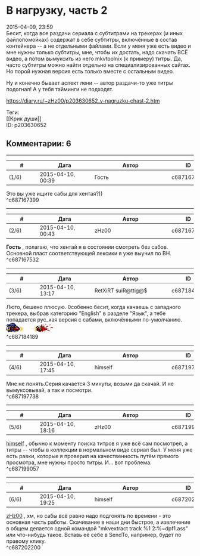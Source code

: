В нагрузку, часть 2
===================

  
2015-04-09, 23:59  
 Бесит, когда все раздачи сериала с субтитрами на трекерах (и иных файлопомойках) содержат в себе субтитры, включённые в состав контейнера -- а не отдельными файлами. Если у меня уже есть видео и мне нужны только субтитры, мне, чтобы их достать, надо скачать ВСЁ видео, а потом вымуксить из него mkvtoolnix (к примеру) титры. Да, часто субтитры можно найти отдельно на специализированных сайтах. Но порой нужная версия есть только вместе с остальным видео.   
   
 Ну и конечно бывает аспект лени -- автор раздачи-то уже титры подогнал! А у тебя тайминги не подходят.   
  
<https://diary.ru/~zHz00/p203630652_v-nagruzku-chast-2.htm>  
  
Теги:  
[[Крик души]]  
ID: p203630652  


Комментарии: 6
--------------

  


---



|         #         |              Дата              |                     Автор                     |           ID           |
| --- | --- | --- | --- |
| (1/6) | 2015-04-10, 00:39 | Гость | c687167399 |

  
 Это вы уже ищите сабы для хентая?))   
 ^c687167399

---



|         #         |              Дата              |                     Автор                     |           ID           |
| --- | --- | --- | --- |
| (2/6) | 2015-04-10, 00:43 | zHz00 | c687167532 |

  
  **Гость**  , полагаю, что хентай я в состоянии смотреть без сабов. Основной пласт соответствующей лексики я уже выучил по ВН.   
 ^c687167532

---



|         #         |              Дата              |                     Автор                     |           ID           |
| --- | --- | --- | --- |
| (3/6) | 2015-04-10, 13:17 | RetXiRT suiR@ttig@$ | c687184189 |

  
  Люто, бешено плюсую. 0собенно бесит, когда качаешь с западного трекера, выбрав категорию "English" в разделе "Язык", а тебе попадается рус\_кая версия с сабами, включёнными по-умолчанию. ![](pics/73914134.gif)    
 ^c687184189

---



|         #         |              Дата              |                     Автор                     |           ID           |
| --- | --- | --- | --- |
| (4/6) | 2015-04-10, 17:45 | himself | c687197738 |

  
 Мне не понять.Серия качается 3 минуты, возьми да скачай. И не вымуксовывай, а так и посмотри.   
 ^c687197738

---



|         #         |              Дата              |                     Автор                     |           ID           |
| --- | --- | --- | --- |
| (5/6) | 2015-04-10, 18:16 | zHz00 | c687199057 |

  
  [himself](http://himself.diary.ru "void")  , обычно к моменту поиска титров я уже всё сам посмотрел, а титры -- чтобы в коллекции в нормальном виде сериал был. У меня уже есть равки, которые я проверил на качественность путём прямого просмотра, мне нужны просто титры. И... вот проблема.   
 ^c687199057

---



|         #         |              Дата              |                     Автор                     |           ID           |
| --- | --- | --- | --- |
| (6/6) | 2015-04-10, 19:25 | himself | c687202200 |

  
  [zHz00](https://zHz00.diary.ru "Untitled")  , хм, но сабы всё равно надо подгонять по времени - это основная часть работы. Скачивание в наши дни быстрое, а извлечение в общем делается одной командой "mkvextract track %1 2:%~dpf1.ass" или что-нибудь такое. Вставь её себе в SendTo, например, будет по правому клику.   
 ^c687202200